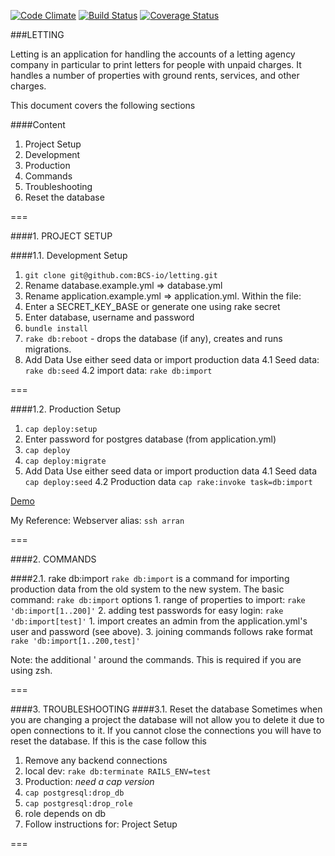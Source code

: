 [![Code Climate](https://codeclimate.com/github/BCS-io/letting.png)](https://codeclimate.com/github/BCS-io/letting)
[![Build Status](https://travis-ci.org/BCS-io/letting.png)](https://travis-ci.org/BCS-io/letting)
[![Coverage Status](https://coveralls.io/repos/BCS-io/letting/badge.png)](https://coveralls.io/r/BCS-io/letting)

###LETTING

Letting is an application for handling the accounts of a letting agency company in particular to print letters for people with unpaid charges. It handles a number of properties with ground rents, services, and other charges.

This document covers the following sections

####Content
1. Project Setup
  1. Development
  2. Production
2. Commands
3. Troubleshooting
  1. Reset the database



===

####1. PROJECT SETUP

####1.1. Development Setup

1. `git clone git@github.com:BCS-io/letting.git`
2. Rename database.example.yml => database.yml
3. Rename application.example.yml => application.yml. Within the file:
  1. Enter a SECRET_KEY_BASE or generate one using rake secret
  2. Enter database, username and password
4. `bundle install`
5. `rake db:reboot` - drops the database (if any), creates and runs migrations.
4. Add Data
  Use either seed data or import production data
  4.1 Seed data: `rake db:seed`
  4.2 import data: `rake db:import`


===

####1.2. Production Setup

1. `cap deploy:setup`
  1. Enter password for postgres database (from application.yml)
2. `cap deploy`
3. `cap deploy:migrate`
4. Add Data
  Use either seed data or import production data
  4.1 Seed data `cap deploy:seed`
  4.2 Production data `cap rake:invoke task=db:import`

[Demo](http://letting.bcs.io)

My Reference: Webserver alias: `ssh arran`


===

####2. COMMANDS

####2.1. rake db:import
  `rake db:import` is a command for importing production data from the old system to the new system.
  The basic command: `rake db:import`
  options
    1. range of properties to import: `rake 'db:import[1..200]'`
    2. adding test passwords for easy login: `rake 'db:import[test]'`
      1. import creates an admin from the application.yml's user and password (see above).
    3. joining commands follows rake format `rake 'db:import[1..200,test]'`

  Note: the additional ' around the commands. This is required if you are using zsh.

===

####3. TROUBLESHOOTING
####3.1. Reset the database
Sometimes when you are changing a project the database will not allow you to delete it due to open connections to it. If you cannot close the connections you will have to reset the database. If this is the case follow this

1. Remove any backend connections
  1. local dev: `rake db:terminate RAILS_ENV=test`
  2. Production: *need a cap version*
2. `cap postgresql:drop_db`
3. `cap postgresql:drop_role`
  1. role depends on db
4. Follow instructions for: Project Setup

===
